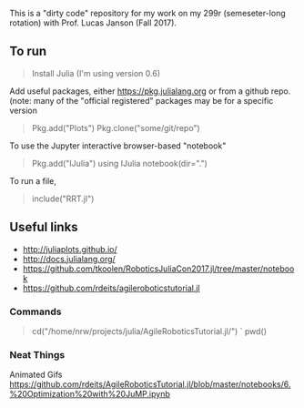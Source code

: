 This is a "dirty code" repository for my work on my 299r (semeseter-long rotation) with Prof. Lucas Janson (Fall 2017).


## To run

> Install Julia (I'm using version 0.6)

Add useful packages, either https://pkg.julialang.org or from a github repo.
(note: many of the "official registered" packages may be for a specific version

> Pkg.add("Plots")
> Pkg.clone("some/git/repo")


To use the Jupyter interactive browser-based "notebook"
> Pkg.add("IJulia")
> using IJulia
> notebook(dir=".")


To run a file,
> include("RRT.jl")


## Useful links

* http://juliaplots.github.io/
* http://docs.julialang.org/
* https://github.com/tkoolen/RoboticsJuliaCon2017.jl/tree/master/notebook
* https://github.com/rdeits/agileroboticstutorial.jl

### Commands

> cd("/home/nrw/projects/julia/AgileRoboticsTutorial.jl/") `
> pwd()



### Neat Things

Animated Gifs
https://github.com/rdeits/AgileRoboticsTutorial.jl/blob/master/notebooks/6.%20Optimization%20with%20JuMP.ipynb

